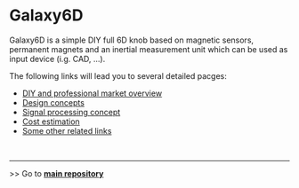 # Galaxy6D

Galaxy6D is a simple DIY full 6D knob based on magnetic sensors, permanent magnets and an inertial measurement unit which can be used as input device (i.g. CAD, ...).

The following links will lead you to several detailed pacges:
- [DIY and professional market overview](market.md)
- [Design concepts](design_concept.md)
- [Signal processing concept](signal_processing_concept.md)
- [Cost estimation](cost_breakdown.md)
- [Some other related links](links.md)

<br><hr> 
\>> Go to **[main repository](https://github.com/BastelBaus/Galaxy6D)**
